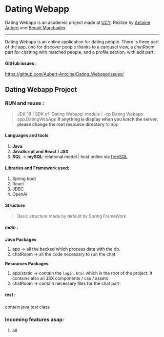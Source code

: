 # Dating Webapp

Dating Webapp is an academic project made at [UCY](https://www.ucy.ac.cy/).
Realize by [Antoine Aubert](https://github.com/Antoine-Aubert) and [Benoit Marchadier](https://github.com/bebe0106).
___
Dating Webapp is an online application for dating people. There is three part of the app, one for discover people thanks to a carousel view, a chatRoom part for chatting with matched people, and a profile section, with edit part. 


#### GitHub issues :
https://github.com/Aubert-Antoine/Dating_Webapp/issues/

## Dating Webapp Project

### **RUN and reuse** :
> JDK 18 | SDK of 'Dating Webapp' module | -cp Dating Webapp
> app.DatingWebApp
> **If anything is display when you lunch the server, please change the root resource directory** to app

#### Languages and tools
1. **Java**
2. **JavaScript and React / JSX**
3. **SQL** → **mySQL**: relational model  |  host online via [freeSQL](https://www.freesqldatabase.com) 

#### Libraries and Framework used:
1. Spring boot 
2. React
3. JDBC
3. OpenAi

#### Structure 
> Basic structure made by default by Spring FrameWork

##### main :
**Java Packages**
1. app → all the backed which process data with the db.
2. chatRoom → all the code necessary to run the chat

**Resources Packages**
1. app/static → contain the `login.html` which is the root of the project. It contains also all JSX components / css / assets
2. chatRoom → contain necessary files for the chat part.

##### test :
contain java test class

### Incoming features asap: 
1. all